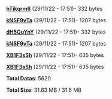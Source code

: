 [**hTikqrm6**](/data/hTikqrm6.txt) (29/11/22 - 17:51)- 332 bytes

[**kNSF9vTa**](/data/kNSF9vTa.txt) (29/11/22 - 17:51)- 1207 bytes

[**dH5GuYnY**](/data/dH5GuYnY.txt) (29/11/22 - 17:51)- 332 bytes

[**kNSF9vTa**](/data/kNSF9vTa.txt) (29/11/22 - 17:51)- 1207 bytes

[**XB1F3sSh**](/data/XB1F3sSh.txt) (29/11/22 - 17:51)- 635 bytes

[**XB1F3sSh**](/data/XB1F3sSh.txt) (29/11/22 - 17:51)- 635 bytes

**Total Datas**: 5620

**Total Size**: 31.63 MB / 31.6 MB